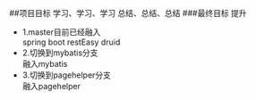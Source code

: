 ##项目目标
学习、学习、学习
总结、总结、总结
###最终目标
提升


- 1.master目前已经融入  
spring boot restEasy druid
- 2.切换到mybatis分支  
 融入mybatis
- 3.切换到pagehelper分支  
融入pagehelper